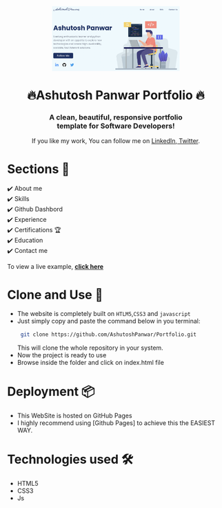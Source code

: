 <p align="center"> 
    <img src="img/thumbnail.png" align="center" height="150"></img>
</p>

<h1 align="center"> 🔥Ashutosh Panwar Portfolio 🔥 </h1> 
<h3 align="center"> A clean, beautiful, responsive portfolio <br /> template for Software Developers! </h3>

<p align="center">If you like my work, You can follow me on <a href="https://www.linkedin.com/in/ashutosh-panwar1100/">LinkedIn</a>,<a href="https://twitter.com/Ashu_Panwar1100"> Twitter</a>.</p>

# Sections 🌈

✔️ About me\
✔️ Skills \
✔️ Github Dashbord\
✔️ Experience\
✔️ Certifications 🏆\
✔️ Education\
✔️ Contact me

To view a live example, **[click here](http://ashutoshpanwar.me/Portfoli/)**

# Clone and Use 🌈

-   The website is completely built on `HTLM5`,`CSS3` and `javascript`
-   Just simply copy and paste the command below in you terminal:
    ```bash
     git clone https://github.com/AshutoshPanwar/Portfolio.git
    ```
    This will clone the whole repository in your system.
-   Now the project is ready to use
-   Browse inside the folder and click on index.html file

# Deployment 📦

-   This WebSite is hosted on GitHub Pages
-   I highly recommend using [Github Pages] to achieve this the EASIEST WAY.

# Technologies used 🛠️

-   HTML5
-   CSS3
-   Js
